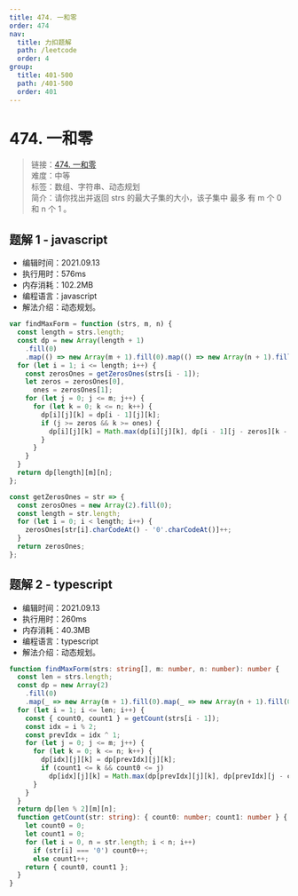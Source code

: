 ```yaml
---
title: 474. 一和零
order: 474
nav:
  title: 力扣题解
  path: /leetcode
  order: 4
group:
  title: 401-500
  path: /401-500
  order: 401
---
```


# 474. 一和零

> 链接：[474. 一和零](https://leetcode-cn.com/problems/ones-and-zeroes/)  
> 难度：中等  
> 标签：数组、字符串、动态规划  
> 简介：请你找出并返回 strs 的最大子集的大小，该子集中 最多 有 m 个 0 和 n 个 1 。

## 题解 1 - javascript

- 编辑时间：2021.09.13
- 执行用时：576ms
- 内存消耗：102.2MB
- 编程语言：javascript
- 解法介绍：动态规划。

```javascript
var findMaxForm = function (strs, m, n) {
  const length = strs.length;
  const dp = new Array(length + 1)
    .fill(0)
    .map(() => new Array(m + 1).fill(0).map(() => new Array(n + 1).fill(0)));
  for (let i = 1; i <= length; i++) {
    const zerosOnes = getZerosOnes(strs[i - 1]);
    let zeros = zerosOnes[0],
      ones = zerosOnes[1];
    for (let j = 0; j <= m; j++) {
      for (let k = 0; k <= n; k++) {
        dp[i][j][k] = dp[i - 1][j][k];
        if (j >= zeros && k >= ones) {
          dp[i][j][k] = Math.max(dp[i][j][k], dp[i - 1][j - zeros][k - ones] + 1);
        }
      }
    }
  }
  return dp[length][m][n];
};

const getZerosOnes = str => {
  const zerosOnes = new Array(2).fill(0);
  const length = str.length;
  for (let i = 0; i < length; i++) {
    zerosOnes[str[i].charCodeAt() - '0'.charCodeAt()]++;
  }
  return zerosOnes;
};
```

## 题解 2 - typescript

- 编辑时间：2021.09.13
- 执行用时：260ms
- 内存消耗：40.3MB
- 编程语言：typescript
- 解法介绍：动态规划。

```typescript
function findMaxForm(strs: string[], m: number, n: number): number {
  const len = strs.length;
  const dp = new Array(2)
    .fill(0)
    .map(_ => new Array(m + 1).fill(0).map(_ => new Array(n + 1).fill(0)));
  for (let i = 1; i <= len; i++) {
    const { count0, count1 } = getCount(strs[i - 1]);
    const idx = i % 2;
    const prevIdx = idx ^ 1;
    for (let j = 0; j <= m; j++) {
      for (let k = 0; k <= n; k++) {
        dp[idx][j][k] = dp[prevIdx][j][k];
        if (count1 <= k && count0 <= j)
          dp[idx][j][k] = Math.max(dp[prevIdx][j][k], dp[prevIdx][j - count0][k - count1] + 1);
      }
    }
  }
  return dp[len % 2][m][n];
  function getCount(str: string): { count0: number; count1: number } {
    let count0 = 0;
    let count1 = 0;
    for (let i = 0, n = str.length; i < n; i++)
      if (str[i] === '0') count0++;
      else count1++;
    return { count0, count1 };
  }
}
```

